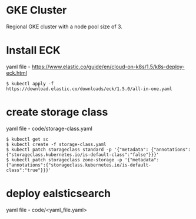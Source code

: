 # GKE Cluster
Regional GKE cluster with a node pool size of 3. 

# Install ECK 
yaml file - https://www.elastic.co/guide/en/cloud-on-k8s/1.5/k8s-deploy-eck.html

```
$ kubectl apply -f https://download.elastic.co/downloads/eck/1.5.0/all-in-one.yaml
```

# create storage class

yaml file - code/storage-class.yaml

```
$ kubectl get sc
$ kubectl create -f storage-class.yaml
$ kubectl patch storageclass standard -p '{"metadata": {"annotations":{"storageclass.kubernetes.io/is-default-class":"false"}}}'
$ kubectl patch storageclass zone-storage -p '{"metadata": {"annotations":{"storageclass.kubernetes.io/is-default-class":"true"}}}'
```

# deploy ealsticsearch

yaml file - code/<yaml_file.yaml>

